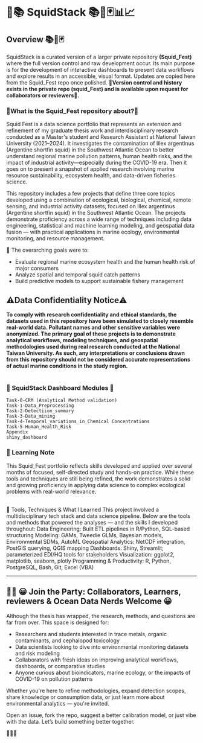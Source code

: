 # 🦑📚 SquidStack 📚🦑🃏📊📈

## Overview 📚🦑🃏

SquidStack is a curated version of a larger private repository **(Squid_Fest)** where the full version control and raw development occur. Its main purpose is for the development of interactive dashboards to present data workflows and explore results in an accessible, visual format. Updates are copied here from the Squid_Fest repo once polished. **🛂Version control and history exists in the private repo (squid_Fest) and is available upon request for collaborators or reviewers🛂.** 


### **🤨What is the Squid_Fest repository about?🤨**

Squid Fest is a data science portfolio that represents an extension and refinement of my graduate thesis work and interdisciplinary research conducted as a Master's student and Research Assistant at National Taiwan University (2021–2024). It investigates the contamination of Illex argentinus (Argentine shortfin squid) in the Southwest Atlantic Ocean to better understand regional marine pollution patterns, human health risks, and the impact of industrial activity—especially during the COVID-19 era. Then it goes on to  present a snapshot of applied research involving marine resource sustainability, ecosystem health, and data-driven fisheries science. <br>

This repository includes a few projects that define three core topics developed using a combination of ecological, biological, chemical, remote sensing, and industrial activity datasets, focused on Illex argentinus (Argentine shortfin squid) in the Southwest Atlantic Ocean. The projects demonstrate proficiency across a wide range of techniques including data engineering, statistical and machine learning modeling, and geospatial data fusion — with practical applications in marine ecology, environmental monitoring, and resource management. <br>

🎯 The overarching goals were to: <br>
 - Evaluate regional marine ecosystem health and the human health risk of major consumers
 - Analyze spatial and temporal squid catch patterns
 - Build predictive models to support sustainable fishery management <br>


## **⚠️Data Confidentiality Notice⚠️** 
**To comply with research confidentiality and ethical standards, the datasets used in this repository have been simulated to closely resemble real-world data. Pollutant names and other sensitive variables were anonymized. The primary goal of these projects is to demonstrate analytical workflows, modeling techniques, and geospatial methodologies used during real research conducted at the National Taiwan University. As such, any interpretations or conclusions drawn from this repository should not be considered accurate representations of actual marine conditions in the study region.** <br> <br>

### 📁 SquidStack Dashboard Modules 📁 <br>
    Task-0-CRM (Analytical Method validation)
    Task-1-Data_Preprocessing
    Task-2-Detectiion_summary
    Task-3-Data_mining
    Task-4-Temporal_variations_in_Chemical Concentrations
    Task-5-Human_Health_Risk
    Appendix
    shiny_dashboard


 ### 🧠 Learning Note <br>
This Squid_Fest portfolio reflects skills developed and applied over several months of focused, self-directed study and hands-on practice. While these tools and techniques are still being refined, the work demonstrates a solid and growing proficiency in applying data science to complex ecological problems with real-world relevance. <br> <br>

🔧 Tools, Techniques & What I Learned
This project involved a multidisciplinary tech stack and data science pipeline. Below are the tools and methods that powered the analyses — and the skills I developed throughout:
Data Engineering: Built ETL pipelines in R/Python, SQL-based structuring
Modeling: GAMs, Tweedie GLMs, Bayesian models, Environmental SDMs, AutoML
Geospatial Analytics: NetCDF integration, PostGIS querying, QGIS mapping
Dashboards: Shiny, Streamlit; parameterized EDI/HQ tools for stakeholders
Visualization: ggplot2, matplotlib, seaborn, plotly
Programming & Productivity: R, Python, PostgreSQL, Bash, Git, Excel (VBA)

---

## 🐙🎉 😀 Join the Party: Collaborators, Learners, reviewers & Ocean Data Nerds Welcome 😀

Although the thesis has wrapped, the research, methods, and questions are far from over. This space is designed for:

- Researchers and students interested in trace metals, organic contaminants, and cephalopod toxicology
- Data scientists looking to dive into environmental monitoring datasets and risk modeling
- Collaborators with fresh ideas on improving analytical workflows, dashboards, or comparative studies
- Anyone curious about bioindicators, marine ecology, or the impacts of COVID-19 on pollution patterns

Whether you're here to refine methodologies, expand detection scopes, share knowledge or consumption data, or just learn more about environmental analytics — you're invited.

Open an issue, fork the repo, suggest a better calibration model, or just vibe with the data. Let’s build something better together.

🧪💡🐙 
